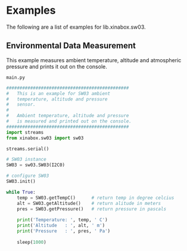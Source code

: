 # Examples

The following are a list of examples for lib.xinabox.sw03.

## Environmental Data Measurement


This example measures ambient temperature, altitude and atmospheric pressure and prints it out on the console.



```main.py```

```python
##############################################
#   This is an example for SW03 ambient
#   temperature, altitude and pressure
#   sensor.
#
#   Ambient temperature, altitude and pressure
#   is measured and printed out on the console.
##############################################
import streams
from xinabox.sw03 import sw03

streams.serial()

# SW03 instance
SW03 = sw03.SW03(I2C0)

# configure SW03
SW03.init()

while True:
    temp = SW03.getTempC()      # return temp in degree celcius
    alt = SW03.getAltitude()    # return alitude in meters
    pres = SW03.getPressure()   # return pressure in pascals
    
    print('Temperature: ', temp, ' C')
    print('Altitude   : ', alt, ' m')
    print('Pressure   : ', pres, ' Pa')
    
    sleep(1000)
```
